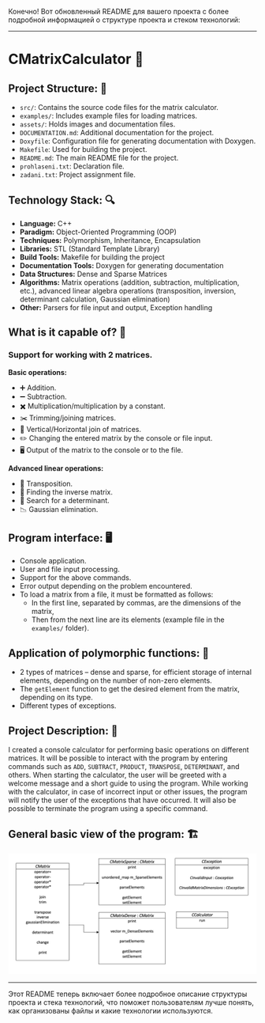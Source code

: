 Конечно! Вот обновленный README для вашего проекта с более подробной информацией о структуре проекта и стеком технологий:

---

# CMatrixCalculator 🧮

## Project Structure: 📁
- `src/`: Contains the source code files for the matrix calculator.
- `examples/`: Includes example files for loading matrices.
- `assets/`: Holds images and documentation files.
- `DOCUMENTATION.md`: Additional documentation for the project.
- `Doxyfile`: Configuration file for generating documentation with Doxygen.
- `Makefile`: Used for building the project.
- `README.md`: The main README file for the project.
- `prohlaseni.txt`: Declaration file.
- `zadani.txt`: Project assignment file.

## Technology Stack: 🔍
- **Language:** C++
- **Paradigm:** Object-Oriented Programming (OOP)
- **Techniques:** Polymorphism, Inheritance, Encapsulation
- **Libraries:** STL (Standard Template Library)
- **Build Tools:** Makefile for building the project
- **Documentation Tools:** Doxygen for generating documentation
- **Data Structures:** Dense and Sparse Matrices
- **Algorithms:** Matrix operations (addition, subtraction, multiplication, etc.), advanced linear algebra operations (transposition, inversion, determinant calculation, Gaussian elimination)
- **Other:** Parsers for file input and output, Exception handling

## What is it capable of? 🚀

### **Support for working with 2 matrices.**

**Basic operations:**
* ➕ Addition.
* ➖ Subtraction.
* ✖️ Multiplication/multiplication by a constant.
* ✂️ Trimming/joining matrices.
* 📏 Vertical/Horizontal join of matrices.
* ✏️ Changing the entered matrix by the console or file input.
* 🖥️ Output of the matrix to the console or to the file.

**Advanced linear operations:**
* 🔄 Transposition.
* 🔁 Finding the inverse matrix.
* 🧮 Search for a determinant.
* 📉 Gaussian elimination.

## Program interface: 🖥️
* Console application.
* User and file input processing.
* Support for the above commands.
* Error output depending on the problem encountered.
* To load a matrix from a file, it must be formatted as follows:
  * In the first line, separated by commas, are the dimensions of the matrix,
  * Then from the next line are its elements (example file in the `examples/` folder).

## Application of polymorphic functions: 🧬
* 2 types of matrices – dense and sparse, for efficient storage of internal elements, depending on the number of non-zero elements.
* The `getElement` function to get the desired element from the matrix, depending on its type.
* Different types of exceptions.

## Project Description: 📜
I created a console calculator for performing basic operations on different matrices. It will be possible to interact with the program by entering commands such as `ADD`, `SUBTRACT`, `PRODUCT`, `TRANSPOSE`, `DETERMINANT`, and others. When starting the calculator, the user will be greeted with a welcome message and a short guide to using the program. While working with the calculator, in case of incorrect input or other issues, the program will notify the user of the exceptions that have occurred. It will also be possible to terminate the program using a specific command.

## General basic view of the program: 🏗️
![Calculator structure](/assets/basic_structure.png)

---

Этот README теперь включает более подробное описание структуры проекта и стека технологий, что поможет пользователям лучше понять, как организованы файлы и какие технологии используются.